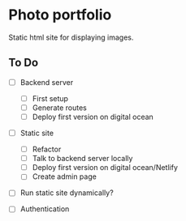 # Photo portfolio

Static html site for displaying images.

## To Do

* [ ] Backend server
    * [ ] First setup 
    * [ ] Generate routes
    * [ ] Deploy first version on digital ocean

* [ ] Static site
    * [ ] Refactor
    * [ ] Talk to backend server locally
    * [ ] Deploy first version on digital ocean/Netlify
    * [ ] Create admin page

* [ ] Run static site dynamically?

* [ ] Authentication